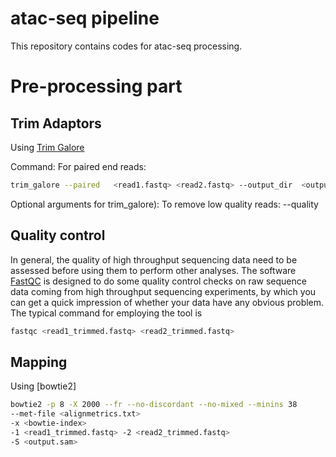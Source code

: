 # atac-seq pipeline
This repository contains codes for atac-seq processing.
# Pre-processing part
## Trim Adaptors

Using [Trim Galore](http://www.bioinformatics.babraham.ac.uk/projects/trim_galore/)

Command:
For paired end reads:
```sh
trim_galore --paired   <read1.fastq> <read2.fastq> --output_dir  <output directory>
```

Optional arguments for trim_galore):
To remove low quality reads: --quality <cutoff>
## Quality control

In general, the quality of high throughput sequencing data need to be assessed before using them to perform other analyses.
The software [FastQC](http://www.bioinformatics.babraham.ac.uk/projects/fastqc/) is designed to do some quality control checks
on raw sequence data coming from high throughput sequencing experiments, by which you can get a quick impression of whether
your data have any obvious problem. The typical command for employing the tool is 
```sh
fastqc <read1_trimmed.fastq> <read2_trimmed.fastq>
```
## Mapping
Using [bowtie2]
```sh
bowtie2 -p 8 -X 2000 --fr --no-discordant --no-mixed --minins 38  
--met-file <alignmetrics.txt> 
-x <bowtie-index>
-1 <read1_trimmed.fastq> -2 <read2_trimmed.fastq> 
-S <output.sam>
```
